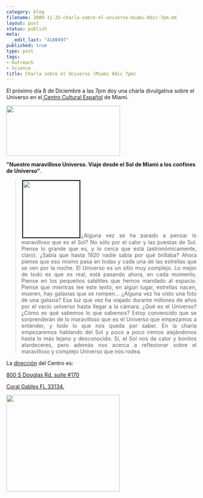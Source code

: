 ```yaml
--- 
category: blog
filename: 2009-11-25-charla-sobre-el-universo-miami-8dic-7pm.md
layout: post
status: publish
meta: 
  _edit_last: "4180497"
published: true
type: post
tags: 
- Outreach
- Science
title: Charla sobre el Universo (Miami 8dic 7pm)
---
```

El próximo día 8 de Diciembre a las 7pm doy una charla divulgativa sobre el Universo en el<a href="http://ccemiami.org/demo/ccemiami/index.php?lan=esp"> Centro Cultural Español</a> de Miami.

<a href="http://ccemiami.org/demo/ccemiami/index.php?lan=esp"><img class="aligncenter size-full wp-image-734" title="logo" src="http://nasonurb.files.wordpress.com/2009/11/logo.jpg" alt="" width="301" height="133" /></a>

<strong>"Nuestro maravilloso Universo. Viaje desde el Sol de Miami a los confines de Universo"</strong>.
<blockquote>
<p style="text-align:justify;"><a href="http://nasonurb.files.wordpress.com/2009/11/sol.png"><img class="alignright size-thumbnail wp-image-732" style="border:2px solid black;margin:2px;" title="sol" src="http://nasonurb.files.wordpress.com/2009/11/sol.png?w=150" alt="" width="150" height="150" /></a>¿Alguna vez se ha parado a pensar lo maravilloso que es el Sol? No sólo por el calor y las puestas de Sol. Piense lo grande que es, y lo cerca que está (astronómicamente, claro). ¿Sabía que hasta 1920 nadie sabía por qué brillaba? Ahora piense que eso mismo pasa en todas y cada una de las estrellas que se ven por la noche. El Universo es un sitio muy complejo. Lo mejor de todo es que es real, está pasando ahora, en cada momento. Piense en los pequeños satélites que hemos mandado al espacio. Piense que mientras lee este texto, en algún lugar, estrellas nacen, mueren, hay galaxias que se rompen… ¿Alguna vez ha visto una foto de una galaxia? Esa luz que vez ha viajado durante millones de años por el vacío universo hasta llegar a la cámara. ¿Qué es el Universo?¿Cómo es qué sabemos lo que sabemos? Estoy convencido que se sorprenderán de lo maravilloso que es el Universo que empezamos a entender, y todo lo que nos queda por saber. En la charla empezaremos hablando del Sol y poco a poco iremos alejándonos hasta lo más lejano y desconocido. Sí, el Sol nos da calor y bonitos atardeceres, pero además nos acerca a reflexionar sobre el maravilloso y complejo Universo que nos rodea.</p>
</blockquote>
<p style="text-align:justify;"><!--more-->La <a href="http://maps.google.com/maps?client=safari&amp;q=800+S+Douglas+Rd.+suite+%23170++Coral+Gables+FL+33134&amp;oe=UTF-8&amp;ie=UTF8&amp;hq=&amp;hnear=800+S+Douglas+Rd,+Coral+Gables,+Miami-Dade,+Florida+33134&amp;gl=us&amp;ei=KaINS_3AIMWX8Abt6vjHBA&amp;ved=0CAgQ8gEwAA&amp;t=h&amp;z=16">dirección</a> del Centro es:</p>
<p style="text-align:justify;"><a href="http://maps.google.com/maps?client=safari&amp;q=800+S+Douglas+Rd.+suite+%23170++Coral+Gables+FL+33134&amp;oe=UTF-8&amp;ie=UTF8&amp;hq=&amp;hnear=800+S+Douglas+Rd,+Coral+Gables,+Miami-Dade,+Florida+33134&amp;gl=us&amp;ei=KaINS_3AIMWX8Abt6vjHBA&amp;ved=0CAgQ8gEwAA&amp;t=h&amp;z=16">800 S Douglas Rd. suite #170</a></p>
<p style="text-align:justify;"><a href="http://maps.google.com/maps?client=safari&amp;q=800+S+Douglas+Rd.+suite+%23170++Coral+Gables+FL+33134&amp;oe=UTF-8&amp;ie=UTF8&amp;hq=&amp;hnear=800+S+Douglas+Rd,+Coral+Gables,+Miami-Dade,+Florida+33134&amp;gl=us&amp;ei=KaINS_3AIMWX8Abt6vjHBA&amp;ved=0CAgQ8gEwAA&amp;t=h&amp;z=16">Coral Gables FL 33134.</a></p>
<p style="text-align:justify;"><a href="http://ccemiami.org/demo/ccemiami/contactanos.php?lan=esp"><img class="aligncenter size-full wp-image-731" title="mapa" src="http://nasonurb.files.wordpress.com/2009/11/mapa.jpg" alt="" width="300" height="256" /></a></p>
